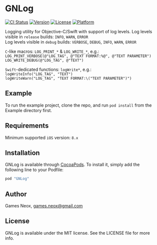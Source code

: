 # GNLog

[![CI Status](http://img.shields.io/travis/games-neox/GNLog.svg?style=flat)](https://travis-ci.org/games-neox/GNLog)
[![Version](https://img.shields.io/cocoapods/v/GNLog.svg?style=flat)](http://cocoapods.org/pods/GNLog)
[![License](https://img.shields.io/cocoapods/l/GNLog.svg?style=flat)](http://cocoapods.org/pods/GNLog)
[![Platform](https://img.shields.io/cocoapods/p/GNLog.svg?style=flat)](http://cocoapods.org/pods/GNLog)

Logging utility for Objective-C/Swift with support of log levels.
Log levels visible in `release` builds: `INFO`, `WARN`, `ERROR`  
Log levels visible in `debug` builds: `VERBOSE`, `DEBUG`, `INFO`, `WARN`, `ERROR`  

`C`-like macros: `LOG_PRINT_*` & `LOG_WRITE_*`, e.g.:  
`LOG_PRINT_VERBOSE(@"LOG_TAG", @"TEXT FORMAT:%@", @"TEXT PARAMETER")`  
`LOG_WRITE_DEBUG(@"LOG_TAG", @"TEXT")`  

`Swift`-dedicated functions: `logWrite*`, e.g.:  
`logWriteInfo("LOG_TAG", "TEXT")`  
`logWriteWarn("LOG_TAG", "TEXT FORMAT:\("TEXT PARAMETER")")`  

## Example

To run the example project, clone the repo, and run `pod install` from the Example directory first.

## Requirements

Minimum supported `iOS` version: `8.x`

## Installation

GNLog is available through [CocoaPods](http://cocoapods.org). To install
it, simply add the following line to your Podfile:

```ruby
pod "GNLog"
```

## Author

Games Neox, games.neox@gmail.com

## License

GNLog is available under the MIT license. See the LICENSE file for more info.
